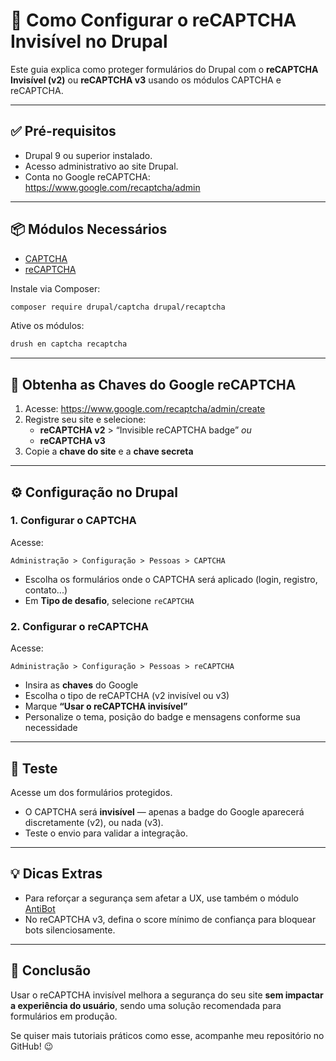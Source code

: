 # 🔐 Como Configurar o reCAPTCHA Invisível no Drupal

Este guia explica como proteger formulários do Drupal com o **reCAPTCHA Invisível (v2)** ou **reCAPTCHA v3** usando os módulos CAPTCHA e reCAPTCHA.

---

## ✅ Pré-requisitos

- Drupal 9 ou superior instalado.
- Acesso administrativo ao site Drupal.
- Conta no Google reCAPTCHA: https://www.google.com/recaptcha/admin

---

## 📦 Módulos Necessários

- [CAPTCHA](https://www.drupal.org/project/captcha)
- [reCAPTCHA](https://www.drupal.org/project/recaptcha)

Instale via Composer:

```bash
composer require drupal/captcha drupal/recaptcha
```

Ative os módulos:

```bash
drush en captcha recaptcha
```

---

## 🔧 Obtenha as Chaves do Google reCAPTCHA

1. Acesse: https://www.google.com/recaptcha/admin/create
2. Registre seu site e selecione:
   - **reCAPTCHA v2** > “Invisible reCAPTCHA badge” _ou_
   - **reCAPTCHA v3**
3. Copie a **chave do site** e a **chave secreta**

---

## ⚙️ Configuração no Drupal

### 1. Configurar o CAPTCHA

Acesse:
```
Administração > Configuração > Pessoas > CAPTCHA
```
- Escolha os formulários onde o CAPTCHA será aplicado (login, registro, contato...)
- Em **Tipo de desafio**, selecione `reCAPTCHA`

### 2. Configurar o reCAPTCHA

Acesse:
```
Administração > Configuração > Pessoas > reCAPTCHA
```
- Insira as **chaves** do Google
- Escolha o tipo de reCAPTCHA (v2 invisível ou v3)
- Marque **“Usar o reCAPTCHA invisível”**
- Personalize o tema, posição do badge e mensagens conforme sua necessidade

---

## 🧪 Teste

Acesse um dos formulários protegidos.

- O CAPTCHA será **invisível** — apenas a badge do Google aparecerá discretamente (v2), ou nada (v3).
- Teste o envio para validar a integração.

---

## 💡 Dicas Extras

- Para reforçar a segurança sem afetar a UX, use também o módulo [AntiBot](https://www.drupal.org/project/antibot)
- No reCAPTCHA v3, defina o score mínimo de confiança para bloquear bots silenciosamente.

---

## 📌 Conclusão

Usar o reCAPTCHA invisível melhora a segurança do seu site **sem impactar a experiência do usuário**, sendo uma solução recomendada para formulários em produção.

Se quiser mais tutoriais práticos como esse, acompanhe meu repositório no GitHub! 😉

